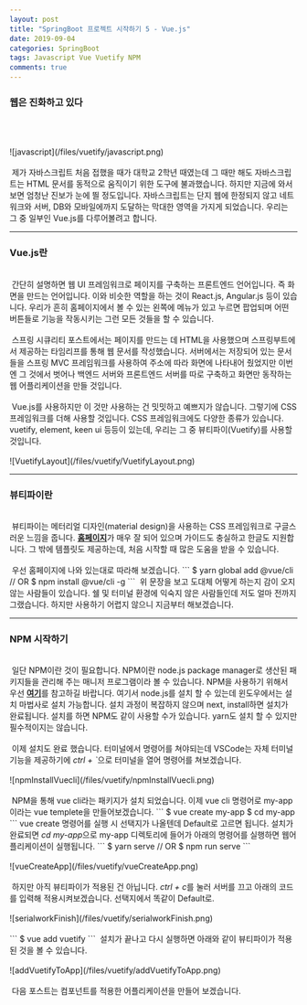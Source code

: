 ```yaml
---
layout: post
title: "SpringBoot 프로젝트 시작하기 5 - Vue.js"
date: 2019-09-04
categories: SpringBoot
tags: Javascript Vue Vuetify NPM
comments: true
---
```

<div style="display:none;">
프론트 엔드에 해당하는 웹어플 만들기 
웹어플 로그인 요청 시, 프론트 엔드와 백엔드로 나뉘었을 때 문제점 기술
</div>
<h3>웹은 진화하고 있다</h3>
<br> 
<br><br>
![javascript](/files/vuetify/javascript.png)
<br><br>
&nbsp;제가 자바스크립트 처음 접했을 때가 대학교 2학년 때였는데 그 때만 해도 자바스크립트는 HTML 문서를 동적으로 움직이기 위한 도구에 불과했습니다. 하지만 지금에 와서 보면 엄청난 진보가 눈에 띌 정도입니다. 자바스크립트는 단지 웹에 한정되지 않고 네트워크와 서버, DB와 모바일에까지 도달하는 막대한 영역을 가지게 되었습니다. 우리는 그 중 일부인 Vue.js를 다루어볼려고 합니다.
<hr class="divider">
<h3>Vue.js란</h3>
<br> 
&nbsp;간단히 설명하면 웹 UI 프레임워크로 페이지를 구축하는 프론트엔드 언어입니다. 즉 화면을 만드는 언어입니다. 이와 비슷한 역할을 하는 것이 React.js, Angular.js 등이 있습니다. 우리가 흔히 홈페이지에서 볼 수 있는 왼쪽에 메뉴가 있고 누르면 팝업되며 어떤 버튼들로 기능을 작동시키는 그런 모든 것들을 할 수 있습니다. 
<br><br>
&nbsp;스프링 시큐리티 포스트에서는 페이지를 만드는 데 HTML을 사용했으며 스프링부트에서 제공하는 타임리프를 통해 웹 문서를 작성했습니다. 서버에서는 저장되어 있는 문서들을 스프링 MVC 프레임워크를 사용하여 주소에 따라 화면에 나타내어 줬었지만 이번엔 그 것에서 벗어나 백엔드 서버와 프론트엔드 서버를 따로 구축하고 화면만 동작하는 웹 어플리케이션을 만들 것입니다. 
<br><br>
&nbsp;Vue.js를 사용하지만 이 것만 사용하는 건 밋밋하고 예쁘지가 않습니다. 그렇기에 CSS 프레임워크를 더해 사용할 것입니다. CSS 프레임워크에도 다양한 종류가 있습니다. vuetify, element, keen ui 등등이 있는데, 우리는 그 중 뷰티파이(Vuetify)를 사용할 것입니다. 
<br><br>
![VuetifyLayout](/files/vuetify/VuetifyLayout.png)
<hr class="divider">
<h3>뷰티파이란</h3>
<br> 
&nbsp;뷰티파이는 메터리얼 디자인(material design)을 사용하는 CSS 프레임워크로 구글스러운 느낌을 줍니다. <b><a href="https://vuetifyjs.com/ko/">홈페이지</a></b>가 매우 잘 되어 있으며 가이드도 충실하고 한글도 지원합니다. 그 밖에 템플릿도 제공하는데, 처음 시작할 때 많은 도움을 받을 수 있습니다. 
<br><br>
&nbsp;우선 홈페이지에 나와 있는대로 따라해 보겠습니다. 
```
$ yarn global add @vue/cli
// OR
$ npm install @vue/cli -g
```
&nbsp;위 문장을 보고 도대체 어떻게 하는지 감이 오지 않는 사람들이 있습니다. 쉘 및 터미널 환경에 익숙지 않은 사람들인데 저도 얼마 전까지 그랬습니다. 하지만 사용하기 어렵지 않으니 지금부터 해보겠습니다. 
<hr class="divider">
<h3>NPM 시작하기</h3>
<br> 
&nbsp;일단 NPM이란 것이 필요합니다. NPM이란 node.js package manager로 생산된 패키지들을 관리해 주는 매니저 프로그램이라 볼 수 있습니다. NPM을 사용하기 위해서 우선 <b><a href="https://www.npmjs.com/get-npm">여기</a></b>를 참고하길 바랍니다. 여기서 node.js를 설치 할 수 있는데 윈도우에서는 설치 마법사로 설치 가능합니다. 설치 과정이 복잡하지 않으며 next, install하면 설치가 완료됩니다. 설치를 하면 NPM도 같이 사용할 수가 있습니다. yarn도 설치 할 수 있지만 필수적이지는 않습니다. 
<br><br>
&nbsp;이제 설치도 완료 했습니다. 터미널에서 명령어를 쳐야되는데 VSCode는 자체 터미널 기능을 제공하기에 <i>ctrl + `</i>으로 터미널을 열어 명령어를 쳐보겠습니다. 
<br><br>
![npmInstallVuecli](/files/vuetify/npmInstallVuecli.png)
<br><br>
&nbsp;NPM을 통해 vue cli라는 패키지가 설치 되었습니다. 이제 vue cli 명령어로 my-app이라는 vue templete을 만들어보겠습니다.
```
$ vue create my-app
$ cd my-app
```
vue create 명령어를 실행 시 선택지가 나올텐데 Default로 고르면 됩니다. 설치가 완료되면 <i>cd my-app</i>으로 my-app 디렉토리에 들어가 아래의 명령어를 실행하면 웹어플리케이션이 실행됩니다.
```
$ yarn serve
// OR
$ npm run serve
```
<br><br>
![vueCreateApp](/files/vuetify/vueCreateApp.png)
<br><br>
&nbsp;하지만 아직 뷰티파이가 적용된 건 아닙니다. <i>ctrl + c</i>를 눌러 서버를 끄고 아래의 코드를 입력해 적용시켜보겠습니다. 선택지에서 똑같이 Default로. 
<br><br>
![serialworkFinish](/files/vuetify/serialworkFinish.png)
<br><br>
```
$ vue add vuetify
```
&nbsp;설치가 끝나고 다시 실행하면 아래와 같이 뷰티파이가 적용된 것을 볼 수 있습니다.
<br><br>
![addVuetifyToApp](/files/vuetify/addVuetifyToApp.png)
<br><br>
&nbsp;다음 포스트는 컴포넌트를 적용한 어플리케이션을 만들어 보겠습니다.
<div style="display:none;">
중요 문구에 굵게, 명령어에 이텔릭, 머릿말 활용하기, 슬슬 포스트가 많아진다. 카테고리 만들기
</div>